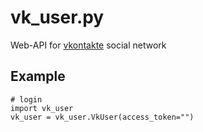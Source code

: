 # vk_user.py
Web-API for [vkontakte](https://vk.com) social network

## Example
```python3
# login
import vk_user
vk_user = vk_user.VkUser(access_token="")
```
